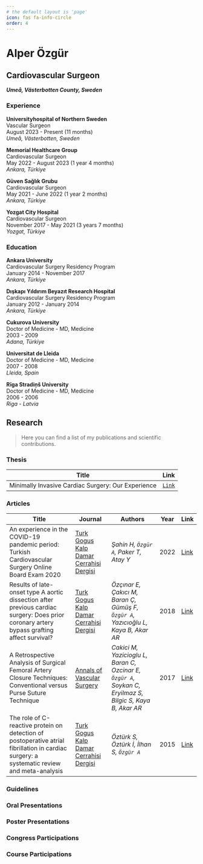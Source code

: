 ```yaml
---
# the default layout is 'page'
icon: fas fa-info-circle
order: 4
---
```

# Alper Özgür

## Cardiovascular Surgeon

***Umeå, Västerbotten County, Sweden***

### Experience

**Universityhospital of Northern Sweden**  
Vascular Surgeon  
August 2023 - Present (11 months)  
*Umeå, Västerbotten, Sweden*  

**Memorial Healthcare Group**  
Cardiovascular Surgeon  
May 2022 - August 2023 (1 year 4 months)  
*Ankara, Türkiye*  

**Güven Sağlık Grubu**  
Cardiovascular Surgeon  
May 2021 - June 2022 (1 year 2 months)  
*Ankara, Türkiye*

**Yozgat City Hospital**  
Cardiovascular Surgeon  
November 2017 - May 2021 (3 years 7 months)  
*Yozgat, Türkiye*  

### Education

**Ankara University**  
Cardiovascular Surgery Residency Program  
January 2014 - November 2017  
*Ankara, Türkiye*

**Dışkapı Yıldırım Beyazıt Research Hospital**  
Cardiovascular Surgery Residency Program  
January 2012 - January 2014  
*Ankara, Türkiye*

**Cukurova University**  
Doctor of Medicine - MD, Medicine  
2003 - 2009  
*Adana, Türkiye*

**Universitat de Lleida**  
Doctor of Medicine - MD, Medicine  
2007 - 2008  
*Lleida, Spain*

**Rīga Stradiņš University**  
Doctor of Medicine - MD, Medicine  
2006 - 2006  
*Riga - Latvia*


## Research

>Here you can find a list of my publications and scientific contributions.

### Thesis

| Title | Link |
| ----- | ---- |
| Minimally Invasive Cardiac Surgery: Our Experience| [`Link`](https://tez.yok.gov.tr/UlusalTezMerkezi/TezGoster?key=q3-d9QtLoVA2OMExHSkJpTw0GH3OQwPvLGMBkaSqcCw3DudRdcG48yX0vbdOlvEN)|

### Articles

| Title | Journal | Authors | Year | Link |
| ----- | ------- | ------- | ---- | ---- |
| An experience in the COVID-19 pandemic period: Turkish Cardiovascular Surgery Online Board Exam 2020 | [Turk Gogus Kalp Damar Cerrahisi Dergisi](https://tgkdc.dergisi.org) | *Şahin H, `Özgür A`, Paker T, Atay Y* | 2022| [Link](https://tgkdc.dergisi.org/uploads/pdf/pdf_TGKDC_3554.pdf)|
| Results of late-onset type A aortic dissection after previous cardiac surgery: Does prior coronary artery bypass grafting affect survival? | [Turk Gogus Kalp Damar Cerrahisi Dergisi](https://tgkdc.dergisi.org) | *Özçınar E, Çakıcı M, Baran Ç, Gümüş F, `Özgür A`, Yazıcıoğlu L, Kaya B, Akar AR* | 2018| [Link](https://tgkdc.dergisi.org/uploads/pdf/pdf_TGKDC_2625.pdf)|
| A Retrospective Analysis of Surgical Femoral Artery Closure Techniques: Conventional versus Purse Suture Technique | [Annals of Vascular Surgery](https://www.annalsofvascularsurgery.com) | *Cakici M, Yazicioglu L, Baran C, Ozcinar E, `Özgür A`, Soykan C, Eryilmaz S, Bilgic S, Kaya B, Akar AR*  | 2017 |[Link](https://www.annalsofvascularsurgery.com/action/showPdf?pii=S0890-5096%2816%2930775-0)|
| The role of C-reactive protein on detection of postoperative atrial fibrillation in cardiac surgery: a systematic review and meta-analysis | [Turk Gogus Kalp Damar Cerrahisi Dergisi](https://tgkdc.dergisi.org) | *Öztürk S, Öztürk İ, İlhan S, `Özgür A`* | 2015 | [Link](https://tgkdc.dergisi.org/uploads/pdf/pdf_TGKDC_2179.pdf)|


### Guidelines  

### Oral Presentations

### Poster Presentations

### Congress Participations

### Course Participations

